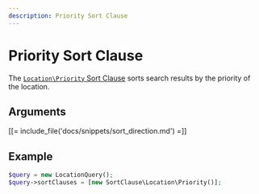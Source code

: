```yaml
---
description: Priority Sort Clause
---
```


# Priority Sort Clause

The [`Location\Priority` Sort Clause](/api/php_api/php_api_reference/classes/Ibexa-Contracts-Core-Repository-Values-Content-Query-SortClause-Location-Priority.html) sorts search results by the priority of the location.

## Arguments

[[= include_file('docs/snippets/sort_direction.md') =]]

## Example

``` php
$query = new LocationQuery();
$query->sortClauses = [new SortClause\Location\Priority()];
```

